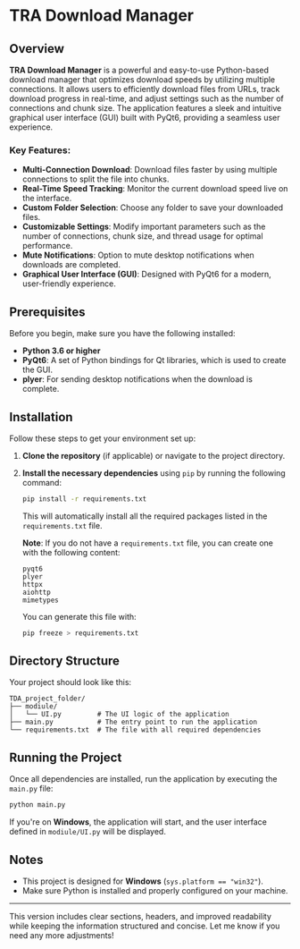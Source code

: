 

# TRA Download Manager

## Overview

**TRA Download Manager** is a powerful and easy-to-use Python-based download manager that optimizes download speeds by utilizing multiple connections. It allows users to efficiently download files from URLs, track download progress in real-time, and adjust settings such as the number of connections and chunk size. The application features a sleek and intuitive graphical user interface (GUI) built with PyQt6, providing a seamless user experience.

### Key Features:

- **Multi-Connection Download**: Download files faster by using multiple connections to split the file into chunks.
- **Real-Time Speed Tracking**: Monitor the current download speed live on the interface.
- **Custom Folder Selection**: Choose any folder to save your downloaded files.
- **Customizable Settings**: Modify important parameters such as the number of connections, chunk size, and thread usage for optimal performance.
- **Mute Notifications**: Option to mute desktop notifications when downloads are completed.
- **Graphical User Interface (GUI)**: Designed with PyQt6 for a modern, user-friendly experience.

## Prerequisites

Before you begin, make sure you have the following installed:

- **Python 3.6 or higher**
- **PyQt6**: A set of Python bindings for Qt libraries, which is used to create the GUI.
- **plyer**: For sending desktop notifications when the download is complete.

## Installation

Follow these steps to get your environment set up:

1. **Clone the repository** (if applicable) or navigate to the project directory.
2. **Install the necessary dependencies** using `pip` by running the following command:

    ```bash
    pip install -r requirements.txt
    ```

    This will automatically install all the required packages listed in the `requirements.txt` file.

    **Note**: If you do not have a `requirements.txt` file, you can create one with the following content:

    ```
    pyqt6
    plyer
    httpx
    aiohttp
    mimetypes
    ```

    You can generate this file with:

    ```bash
    pip freeze > requirements.txt
    ```

## Directory Structure

Your project should look like this:

```
TDA_project_folder/
├── modiule/
│   └── UI.py         # The UI logic of the application
├── main.py           # The entry point to run the application
└── requirements.txt  # The file with all required dependencies
```

## Running the Project

Once all dependencies are installed, run the application by executing the `main.py` file:

```bash
python main.py
```

If you're on **Windows**, the application will start, and the user interface defined in `modiule/UI.py` will be displayed.

## Notes

- This project is designed for **Windows** (`sys.platform == "win32"`).
- Make sure Python is installed and properly configured on your machine.

---

This version includes clear sections, headers, and improved readability while keeping the information structured and concise. Let me know if you need any more adjustments!

